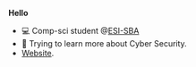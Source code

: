 **Hello**
* :computer: Comp-sci student @[ESI-SBA](https://www.esi-sba.dz/)
* :open_book: Trying to learn more about Cyber Security.
* [Website](https://ouahabs.github.io).
